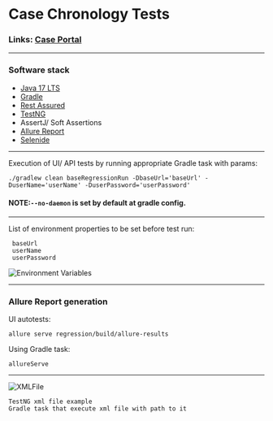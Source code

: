 # Case Chronology Tests

### Links: [Case Portal](https://cases-qa.casechronology.com/)

___

### Software stack

- [Java 17 LTS](https://www.oracle.com/java/technologies/javase/17-0-5-relnotes.html)
- [Gradle](https://gradle.org/)
- [Rest Assured](https://rest-assured.io/)
- [TestNG](https://testng.org/doc/)
- AssertJ/ Soft Assertions
- [Allure Report](https://docs.qameta.io/allure/)
- [Selenide](https://ru.selenide.org/index.html)

___
Execution of UI/ API tests by running appropriate Gradle task with params:

```shell
./gradlew clean baseRegressionRun -DbaseUrl='baseUrl' -DuserName='userName' -DuserPassword='userPassword'
```

#### NOTE:`--no-daemon` is set by default at gradle config.

___
List of environment properties to be set before test run:

 ```
  baseUrl
  userName
  userPassword
 ```

![Environment Variables](./resources/EnvVariables.png)
___

### Allure Report generation

UI autotests:

```shell
allure serve regression/build/allure-results
```

Using Gradle task:

```shell
allureServe
```

___
![XMLFile](./resources/testNGXMLFile.png)

```shell
TestNG xml file example
Gradle task that execute xml file with path to it
```